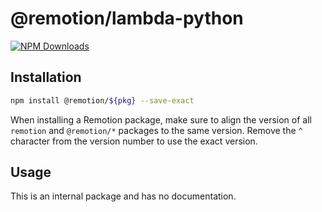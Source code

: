 # @remotion/lambda-python
 
[![NPM Downloads](https://img.shields.io/npm/dm/lambda-python.svg?style=flat&color=black&label=Downloads)](https://npmcharts.com/compare/lambda-python?minimal=true)
 
## Installation
 
```bash
npm install @remotion/${pkg} --save-exact
```
 
When installing a Remotion package, make sure to align the version of all `remotion` and `@remotion/*` packages to the same version.
Remove the `^` character from the version number to use the exact version.
 
## Usage
 
This is an internal package and has no documentation.
